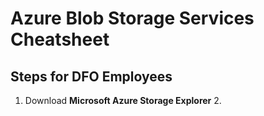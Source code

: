 # Azure Blob Storage Services Cheatsheet


## Steps for DFO Employees

1. Download **Microsoft Azure Storage Explorer**
   2. 
  